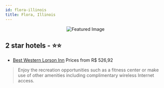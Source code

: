 ```yaml
---
id: flora-illinois
title: Flora, Illinois
---
```


<center><img src="https://i.travelapi.com/hotels/1000000/70000/64500/64405/83533a47_z.jpg" alt="Featured Image" /></center>


##  2 star hotels - ⭐️⭐️

-    [Best Western Lorson Inn](https://us.hurb.com/hotels/flora/best-western-lorson-inn-JNP-JP148666?cmp=18055) Prices from R$ 526,92
   > Enjoy the recreation opportunities such as a fitness center or make use of other amenities including complimentary wireless Internet access.
